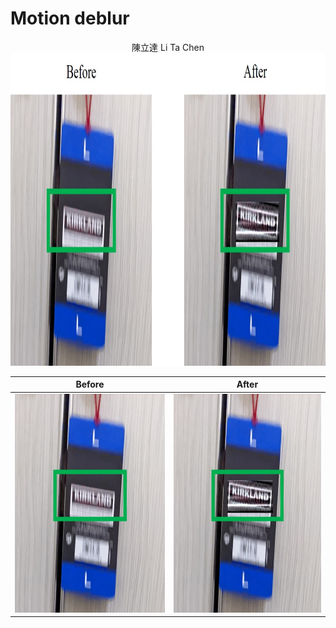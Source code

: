 # Motion deblur

<p align="center">
陳立達 Li Ta Chen
  
<img src="Images/1_Demonstration.jpg" width="750" height="500">
  
</p>

| Before      |After        |
:-------------------------:|:-------------------------:
<img src="Images/1_Before.jpg" width="350" height="350"> | <img src="Images/1_After.jpg" width="350" height="350">


